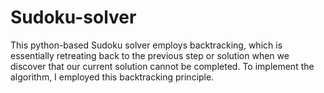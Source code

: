 # Sudoku-solver
This python-based Sudoku solver employs backtracking, which is essentially retreating back to the previous step or solution when we discover that our current solution cannot be completed. To implement the algorithm, I employed this backtracking principle.
